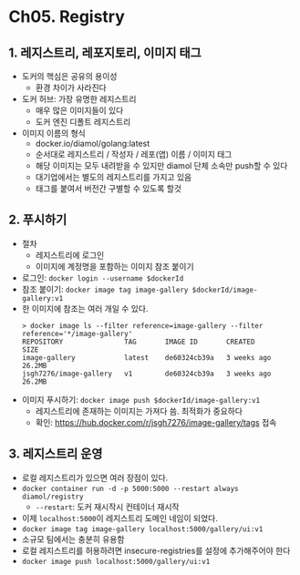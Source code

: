 # Ch05. Registry

## 1. 레지스트리, 레포지토리, 이미지 태그
* 도커의 핵심은 공유의 용이성
  * 환경 차이가 사라진다
* 도커 허브: 가장 유명한 레지스트리
  * 매우 많은 이미지들이 있다
  * 도커 엔진 디폴트 레지스트리
* 이미지 이름의 형식
  * docker.io/diamol/golang:latest
  * 순서대로 레지스트리 / 작성자 / 레포(앱) 이름 / 이미지 태그
  * 해당 이미지는 모두 내려받을 수 있지만 diamol 단체 소속만 push할 수 있다
  * 대기업에서는 별도의 레지스트리를 가지고 있음
  * 태그를 붙여서 버전간 구별할 수 있도록 할것

## 2. 푸시하기
* 절차
  * 레지스트리에 로그인
  * 이미지에 계정명을 포함하는 이미지 참조 붙이기
* 로그인: `docker login --username $dockerId`
* 참조 붙이기: `docker image tag image-gallery $dockerId/image-gallery:v1`
* 한 이미지에 참조는 여러 개일 수 있다.
    ```
    > docker image ls --filter reference=image-gallery --filter reference='*/image-gallery'
    REPOSITORY               TAG       IMAGE ID       CREATED       SIZE
    image-gallery            latest    de60324cb39a   3 weeks ago   26.2MB
    jsgh7276/image-gallery   v1        de60324cb39a   3 weeks ago   26.2MB
    ```
* 이미지 푸시하기: `docker image push $dockerId/image-gallery:v1`
  * 레지스트리에 존재하는 이미지는 가져다 씀. 최적화가 중요하다
  * 확인: https://hub.docker.com/r/jsgh7276/image-gallery/tags 접속

## 3. 레지스트리 운영
* 로컬 레지스트리가 있으면 여러 장점이 있다.
* `docker container run -d -p 5000:5000 --restart always diamol/registry`
  * `--restart`: 도커 재시작시 컨테이너 재시작
* 이제 `localhost:5000`이 레지스트리 도메인 네임이 되었다.
* `docker image tag image-gallery localhost:5000/gallery/ui:v1`
* 소규모 팀에서는 충분히 유용함
* 로컬 레지스트리를 허용하려면 insecure-registries를 설정에 추가해주어야 한다
* `docker image push localhost:5000/gallery/ui:v1`
